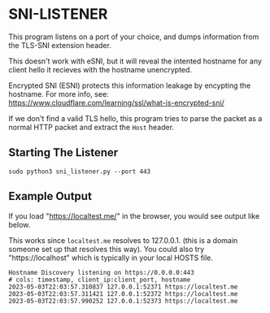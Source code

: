 # SNI-LISTENER

This program listens on a port of your choice, and dumps information from the TLS-SNI extension header.

This doesn't work with eSNI, but it will reveal the intented hostname for any client hello it recieves with the hostname unencrypted.

Encrypted SNI (ESNI) protects this information leakage by encypting the hostname. For more info, see: https://www.cloudflare.com/learning/ssl/what-is-encrypted-sni/

If we don't find a valid TLS hello, this program tries to parse the packet as a normal HTTP packet and extract the `Host` header.

## Starting The Listener
```
sudo python3 sni_listener.py --port 443
```

## Example Output
If you load "https://localtest.me/" in the browser, you would see output like below.

This works since `localtest.me` resolves to 127.0.0.1. (this is a domain someone set up that resolves this way). You could also try "https://localhost" which is typically in your local HOSTS file.

```
Hostname Discovery listening on https://0.0.0.0:443
# cols: timestamp, client_ip:client_port, hostname
2023-05-03T22:03:57.310837 127.0.0.1:52371 https://localtest.me
2023-05-03T22:03:57.311421 127.0.0.1:52372 https://localtest.me
2023-05-03T22:03:57.990252 127.0.0.1:52373 https://localtest.me
```